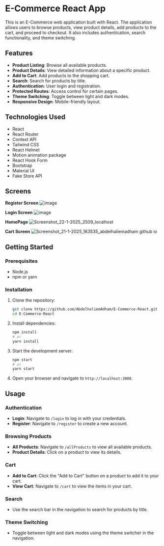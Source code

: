 # E-Commerce React App

This is an E-Commerce web application built with React. The application allows users to browse products, view product details, add products to the cart, and proceed to checkout. It also includes authentication, search functionality, and theme switching.

## Features

- **Product Listing**: Browse all available products.
- **Product Details**: View detailed information about a specific product.
- **Add to Cart**: Add products to the shopping cart.
- **Search**: Search for products by title.
- **Authentication**: User login and registration.
- **Protected Routes**: Access control for certain pages.
- **Theme Switching**: Toggle between light and dark modes.
- **Responsive Design**: Mobile-friendly layout.

## Technologies Used

- React
- React Router
- Context API
- Tailwind CSS
- React Helmet
- Motion animation package
- React Hook Form
- Bootstrap
- Material UI
- Fake Store API

## Screens
**Register Screen**
![image](https://github.com/user-attachments/assets/7d1150df-ceec-45f7-b6c6-97ad4e3ed000)

**Login Screen**
![image](https://github.com/user-attachments/assets/d3baca48-04b4-49d3-88b5-f9354dbc8507)


**HomePage**
![Screenshot_22-1-2025_2509_localhost](https://github.com/user-attachments/assets/49b234f6-d1ef-4cec-8c61-a23f5e55fbb3)


**Cart Screen**
![Screenshot_21-1-2025_163535_abdelhaliemadham github io](https://github.com/user-attachments/assets/6759b89e-fea6-4d18-9e48-48c0af585395)


## Getting Started

### Prerequisites

- Node.js
- npm or yarn

### Installation

1. Clone the repository:

   ```bash
   git clone https://github.com/AbdelhaliemAdham/E-Commerce-React.git
   cd E-Commerce-React
   ```

2. Install dependencies:

   ```bash
   npm install
   # or
   yarn install
   ```

3. Start the development server:

   ```bash
   npm start
   # or
   yarn start
   ```

4. Open your browser and navigate to `http://localhost:3000`.


## Usage

### Authentication

- **Login**: Navigate to `/login` to log in with your credentials.
- **Register**: Navigate to `/register` to create a new account.

### Browsing Products

- **All Products**: Navigate to `/allProducts` to view all available products.
- **Product Details**: Click on a product to view its details.

### Cart

- **Add to Cart**: Click the "Add to Cart" button on a product to add it to your cart.
- **View Cart**: Navigate to `/cart` to view the items in your cart.

### Search

- Use the search bar in the navigation to search for products by title.

### Theme Switching

- Toggle between light and dark modes using the theme switcher in the navigation.


